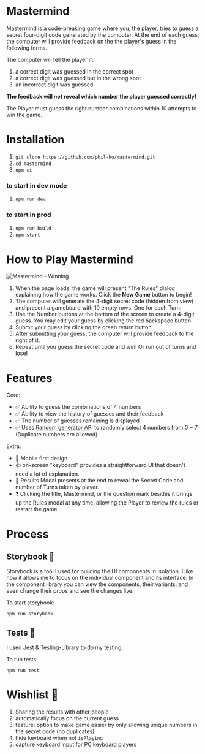 # Mastermind

Mastermind is a code-breaking game where you, the player, tries to guess a secret four-digit code generated by the computer. At the end of each guess, the computer will provide feedback on the the player's guess in the following forms.

The computer will tell the player if:
  1. a correct digit was guessed in the correct spot
  1. a correct digit was guessed but in the wrong spot
  1. an incorrect digit was guessed

**The feedback will *not* reveal which number the player guessed correctly!**

The Player must guess the right number combinations within 10 attempts to win the game.

# Installation

1. `git clone https://github.com/phil-ho/mastermind.git`
1. `cd mastermind`
1. `npm ci`

### to start in dev mode
1. `npm run dev`

### to start in prod
1. `npm run build`
1. `npm start`


# How to Play Mastermind
![Mastermind - Winning](https://media.giphy.com/media/daPxJRIDA6AgGH2eeL/giphy.gif)

1. When the page loads, the game will present "The Rules" dialog explaining how the game works. Click the **New Game** button to begin!
1. The computer will generate the 4-digit secret code (hidden from view) and present a gameboard with 10 empty rows. One for each Turn.
1. Use the Number buttons at the bottom of the screen to create a 4-digit guess. You may edit your guess by clicking the red backspace button.
1. Submit your guess by clicking the green return button.
1. After submitting your guess, the computer will provide feedback to the right of it.
1. Repeat until you guess the secret code and win! Or run out of turns and lose!


# Features
Core:
- ✅ Ability to guess the combinations of 4 numbers
- ✅ Ability to view the history of guesses and their feedback
- ✅ The number of guesses remaining is displayed
- ✅ Uses [Random generator API](https://www.random.org/clients/http/api/) to randomly select 4 numbers from 0 ~ 7 (Duplicate numbers are allowed)

Extra:
- 📱 Mobile first design
- 👍 on-screen "keyboard" provides a straightforward UI that doesn't need a lot of explanation.
- 🧐 Results Modal presents at the end to reveal the Secret Code and number of Turns taken by player.
- ❓ Clicking the title, Mastermind, or the question mark besides it brings up the Rules modal at any time, allowing the Player to review the rules or restart the game.



# Process

## Storybook 📒
Storybook is a tool I used for building the UI components in isolation. I like how it allows me to focus on the individual component and its interface. In the component library you can view the components, their variants, and even change their props and see the changes live.

To start storybook:
```
npm run storybook
```

## Tests 🧪
I used Jest & Testing-Library to do my testing.

To run tests:
```
npm run test
```

# Wishlist 🌈
1. Sharing the results with other people
1. automatically focus on the current guess
1. feature: option to make game easier by only allowing unique numbers in the secret code (no duplicates)
1. hide keyboard when not `isPlaying`
1. capture keyboard input for PC keyboard players
